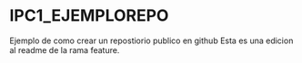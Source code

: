 # IPC1_EJEMPLOREPO
Ejemplo de como crear un repostiorio publico en github
Esta es una edicion al readme de la rama feature.